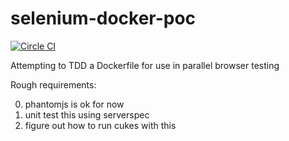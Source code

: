 selenium-docker-poc
===

[![Circle CI](https://circleci.com/gh/smoll/selenium-docker-poc.svg?style=svg)](https://circleci.com/gh/smoll/selenium-docker-poc)

Attempting to TDD a Dockerfile for use in parallel browser testing

Rough requirements:

0. phantomjs is ok for now
0. unit test this using serverspec
0. figure out how to run cukes with this
